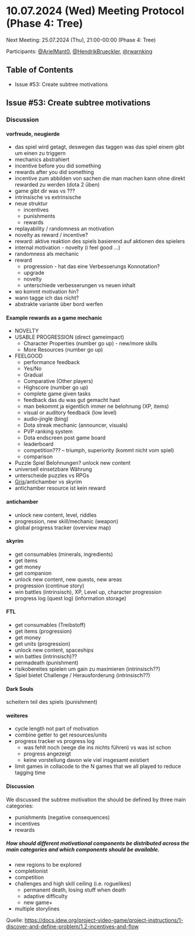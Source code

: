 # 10.07.2024 (Wed) Meeting Protocol (Phase 4: Tree)

Next Meeting: 25.07.2024 (Thu), 21:00-00:00 (Phase 4: Tree)

Participants: [@ArielMant0](https://github.com/ArielMant0), [@HendrikBrueckler](https://github.com/HendrikBrueckler), [@rwarnking](https://github.com/rwarnking)

## Table of Contents

- Issue #53: Create subtree motivations

## Issue #53: Create subtree motivations

### Discussion

#### vorfreude, neugierde

- das spiel wird getagt, deswegen das taggen was das spiel einem gibt um einen zu triggern
- mechanics abstrahiert
- incentive before you did something
- rewards after you did something
- incentive zum abbilden von sachen die man machen kann ohne direkt rewarded zu werden (dota 2 üben)
- game gibt dir was vs ???
- intrinsische vs extrinsische
- neue struktur
  - incentives
  - punishments
  - rewards
- replayability / randomness an motivation
- novelty as reward / incentive?
- reward: aktive reaktion des spiels basierend auf aktionen des spielers
- internal motivation - novelty (i feel good ...)
- randomness als mechanic
- reward
  - progression - hat das eine Verbesserungs Konnotation?
  - upgrade
  - novelty
  - unterschiede verbesserungen vs neuen inhalt
- wo kommt motivation hin?
- wann tagge ich das nicht?
- abstrakte variante über bord werfen

#### Example rewards as a game mechanic

- NOVELTY
- USABLE PROGRESSION (direct gameimpact)
  - Character Properties (number go up) - new/more skills
  - More Resources (number go up)
- FEELGOOD
  - performance feedback
  - Yes/No
  - Gradual
  - Comparative (Other players)
  - Highscore (number go up)
  - complete game given tasks
  - feedback das du was gut gemacht hast
  - man bekommt ja eigentlich immer ne belohnung (XP, items)
  - visual or auditory feedback (low level)
  - audio-jingle (bing)
  - Dota streak mechanic (announcer, visuals)
  - PVP ranking system
  - Dota endscreen post game board
  - leaderboard
  - competition??? – triumph, superiority (kommt nicht vom spiel)
  - comparison
- Puzzle Spiel Belohnungen? unlock new content
- universell einsetzbare Währung
- unterscheide puzzles vs RPGs
- [Gris](https://store.steampowered.com/app/683320/GRIS/)/antichamber vs skyrim
- antichamber resource ist kein reward

#### antichamber

- unlock new content, level, riddles
- progression, new skill/mechanic (weapon)
- global progress tracker (overview map)

#### skyrim

- get consumables (minerals, ingredients)
- get items
- get money
- get companion
- unlock new content, new quests, new areas
- progression (continue story)
- win battles (intrinsisch), XP, Level up, character progression
- progress log (quest log) (information storage)

#### FTL

- get consumables (Treibstoff)
- get items (progression)
- get money
- get units (progression)
- unlock new content, spaceships
- win battles (intrinsisch)??
- permadeath (punishment)
- risikobereites spielen um gain zu maximieren (intrinsisch??)
- Spiel bietet Challenge / Herausforderung (intrinsisch??)

#### Dark Souls

scheitern teil des spiels (punishment)

#### weiteres

- cycle length not part of motivation
- combine getter to get resources/units
- progress tracker vs progress log
  - was fehlt noch (wege die ins nichts führen) vs was ist schon
  - progress angezeigt
  - keine vorstellung davon wie viel insgesamt existiert
- limit games in collacode to the N games that we all played to reduce tagging time

#### Discussion

We discussed the subtree motivation the should be defined by three main categories:

- punishments (negative consequences)
- incentives
- rewards

##### How should different motivational components be distributed across the main categories and which components should be available.

- new regions to be explored
- completionist
- competition
- challenges and high skill ceiling (i.e. roguelikes)
  - permanent death, losing stuff when death
  - adaptive difficulty
  - new game+
- multiple storylines

Quelle: https://docs.idew.org/project-video-game/project-instructions/1-discover-and-define-problem/1.2-incentives-and-flow
